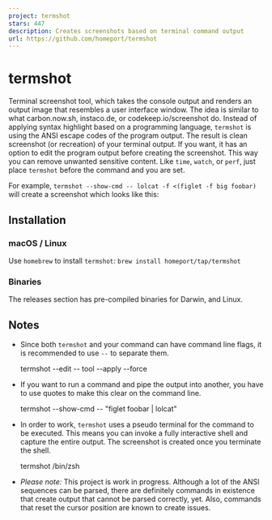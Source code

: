 ```yaml
---
project: termshot
stars: 447
description: Creates screenshots based on terminal command output
url: https://github.com/homeport/termshot
---
```


termshot
========

Terminal screenshot tool, which takes the console output and renders an output image that resembles a user interface window. The idea is similar to what carbon.now.sh, instaco.de, or codekeep.io/screenshot do. Instead of applying syntax highlight based on a programming language, `termshot` is using the ANSI escape codes of the program output. The result is clean screenshot (or recreation) of your terminal output. If you want, it has an option to edit the program output before creating the screenshot. This way you can remove unwanted sensitive content. Like `time`, `watch`, or `perf`, just place `termshot` before the command and you are set.

For example, `termshot --show-cmd -- lolcat -f <(figlet -f big foobar)` will create a screenshot which looks like this:

Installation
------------

### macOS / Linux

Use `homebrew` to install `termshot`: `brew install homeport/tap/termshot`

### Binaries

The releases section has pre-compiled binaries for Darwin, and Linux.

Notes
-----

-   Since both `termshot` and your command can have command line flags, it is recommended to use `--` to separate them.
    
    termshot --edit -- tool --apply --force
    
-   If you want to run a command and pipe the output into another, you have to use quotes to make this clear on the command line.
    
    termshot --show-cmd -- "figlet foobar | lolcat"
    
-   In order to work, `termshot` uses a pseudo terminal for the command to be executed. This means you can invoke a fully interactive shell and capture the entire output. The screenshot is created once you terminate the shell.
    
    termshot /bin/zsh
    
-   _Please note:_ This project is work in progress. Although a lot of the ANSI sequences can be parsed, there are definitely commands in existence that create output that cannot be parsed correctly, yet. Also, commands that reset the cursor position are known to create issues.
